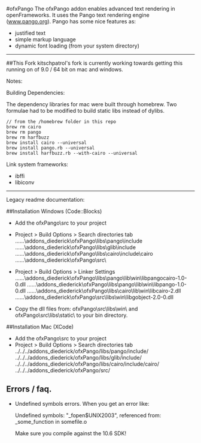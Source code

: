 #ofxPango
The ofxPango addon enables advanced text rendering in openFrameworks. It 
uses the Pango text rendering engine (www.pango.org). Pango has some nice
features as:

- justified text
- simple markup language
- dynamic font loading (from your system directory)

-----

##This Fork
kitschpatrol's fork is currently working towards getting this running on of 9.0 / 64 bit on mac and windows.

Notes:

Building Dependencies:

The dependency libraries for mac were built through homebrew. Two formulae had to be modified to build static libs instead of dylibs.

	// from the /homebrew folder in this repo
	brew rm cairo
	brew rm pango
	brew rm harfbuzz
	brew install cairo --universal
	brew install pango.rb --universal
	brew install harfbuzz.rb --with-cairo --universal


Link system frameworks:  

- ibffi
- libiconv


-----

Legacy readme documentation:

##Installation Windows (Code::Blocks)
- Add the ofxPango\src to your project
- Project > Build Options > Search directories tab
		..\..\..\addons_diederick\ofxPango\libs\pango\include\
		..\..\..\addons_diederick\ofxPango\libs\glib\include\
		..\..\..\addons_diederick\ofxPango\libs\cairo\include\cairo\
		..\..\..\addons_diederick\ofxPango\src\
		
- Project > Build Options > Linker Settings
		..\..\..\addons_diederick\ofxPango\libs\pango\lib\win\libpangocairo-1.0-0.dll
		..\..\..\addons_diederick\ofxPango\libs\pango\lib\win\libpango-1.0-0.dll
		..\..\..\addons_diederick\ofxPango\libs\cairo\lib\win\libcairo-2.dll
		..\..\..\addons_diederick\ofxPango\src\libs\win\libgobject-2.0-0.dll
		
- Copy the dll files from: ofxPango\src\libs\win\ and ofxPango\src\libs\static\ to your bin directory. 


##Installation Mac (XCode)
- Add the ofxPango\src to your project
- Project > Build Options > Search directories tab
	../../../addons_diederick/ofxPango/libs/pango/include/
	../../../addons_diederick/ofxPango/libs/glib/include/
	../../../addons_diederick/ofxPango/libs/cairo/include/cairo/
	../../../addons_diederick/ofxPango/src/

	
## Errors / faq.
- 	Undefined  symbols errors.
	When you get an error like:

	Undefined symbols:
	  "_fopen$UNIX2003", referenced from:
		  _some_function in somefile.o
	
	Make sure you compile against the 10.6 SDK!



